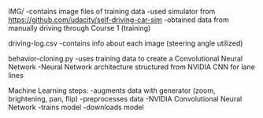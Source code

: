 IMG/
-contains image files of training data
-used simulator from https://github.com/udacity/self-driving-car-sim
-obtained data from manually driving through Course 1 (training)

driving-log.csv
-contains info about each image (steering angle utilized)

behavior-cloning.py
-uses training data to create a Convolutional Neural Network
-Neural Network architecture structured from NVIDIA CNN for lane lines

Machine Learning steps:
-augments data with generator (zoom, brightening, pan, flip)
-preprocesses data
-NVIDIA Convolutional Neural Network
-trains model
-downloads model

